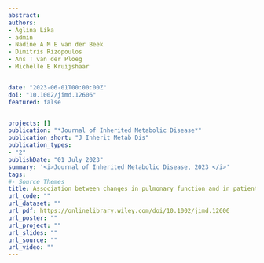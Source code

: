 ```yaml
---
abstract: 
authors:
- Aglina Lika
- admin
- Nadine A M E van der Beek
- Dimitris Rizopoulos
- Ans T van der Ploeg
- Michelle E Kruijshaar 


date: "2023-06-01T00:00:00Z"
doi: "10.1002/jimd.12606"
featured: false


projects: []
publication: "*Journal of Inherited Metabolic Disease*"
publication_short: "J Inherit Metab Dis"
publication_types: 
- "2"
publishDate: "01 July 2023"
summary: '<i>Journal of Inherited Metabolic Disease, 2023 </i>'
tags:
#- Source Themes
title: Association between changes in pulmonary function and in patient reported outcomes during enzyme therapy of adult patients with late-onset Pompe disease
url_code: ""
url_dataset: ""
url_pdf: https://onlinelibrary.wiley.com/doi/10.1002/jimd.12606
url_poster: ""
url_project: ""
url_slides: ""
url_source: ""
url_video: ""
---
```

